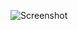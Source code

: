 ![Screenshot](https://raw.githubusercontent.com/Cryakl/Ultimate-RAT-Collection/refs/heads/main/NjRat/njRAT%20ACS%20Version%202.0/Screenshot.png)
